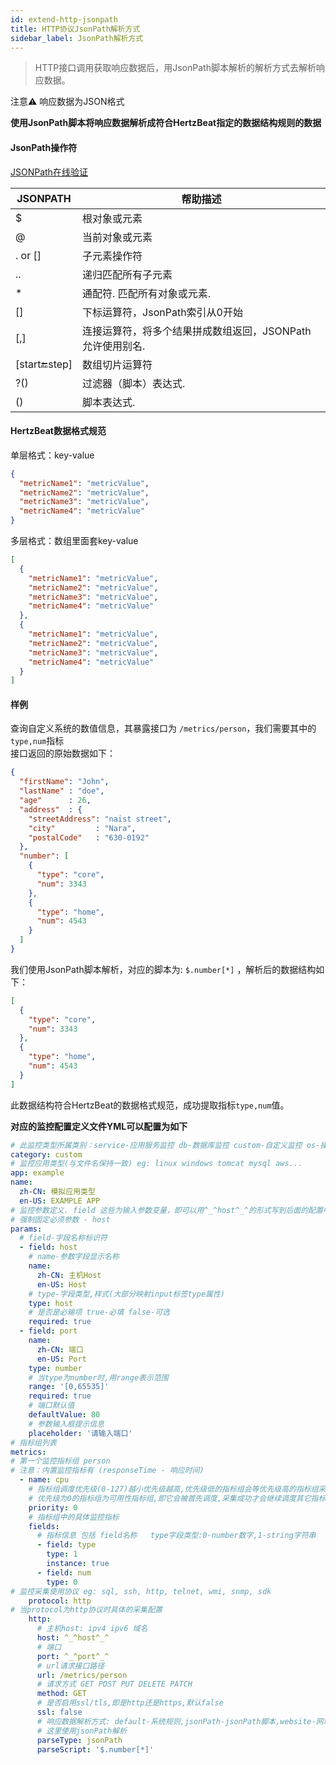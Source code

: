 ```yaml
---
id: extend-http-jsonpath  
title: HTTP协议JsonPath解析方式  
sidebar_label: JsonPath解析方式
---
```

> HTTP接口调用获取响应数据后，用JsonPath脚本解析的解析方式去解析响应数据。

注意⚠️ 响应数据为JSON格式

**使用JsonPath脚本将响应数据解析成符合HertzBeat指定的数据结构规则的数据**  

#### JsonPath操作符   
[JSONPath在线验证](https://www.jsonpath.cn)     

| JSONPATH      | 帮助描述 |
| ----------- | ----------- |
| $     | 根对象或元素 |
| @     | 当前对象或元素 |
| . or [] | 子元素操作符 |
| ..    | 递归匹配所有子元素 |
| *     | 通配符. 匹配所有对象或元素. |
| []     | 下标运算符，JsonPath索引从0开始 |
| [,]     | 连接运算符，将多个结果拼成数组返回，JSONPath允许使用别名. |
| [start:end:step]     | 数组切片运算符 |
| ?()     | 过滤器（脚本）表达式. |
| ()     | 脚本表达式. |

#### HertzBeat数据格式规范    
单层格式：key-value
```json
{
  "metricName1": "metricValue",
  "metricName2": "metricValue",
  "metricName3": "metricValue",
  "metricName4": "metricValue"
}
```
多层格式：数组里面套key-value
```json
[
  {
    "metricName1": "metricValue",
    "metricName2": "metricValue",
    "metricName3": "metricValue",
    "metricName4": "metricValue"
  },
  {
    "metricName1": "metricValue",
    "metricName2": "metricValue",
    "metricName3": "metricValue",
    "metricName4": "metricValue"
  }
]
```

#### 样例   

查询自定义系统的数值信息，其暴露接口为 `/metrics/person`，我们需要其中的`type,num`指标      
接口返回的原始数据如下：  
```json
{
  "firstName": "John",
  "lastName" : "doe",
  "age"      : 26,
  "address"  : {
    "streetAddress": "naist street",
    "city"         : "Nara",
    "postalCode"   : "630-0192"
  },
  "number": [
    {
      "type": "core",
      "num": 3343
    },
    {
      "type": "home",
      "num": 4543
    }
  ]
}
```

我们使用JsonPath脚本解析，对应的脚本为: `$.number[*]` ，解析后的数据结构如下：  
```json
[
  {
    "type": "core",
    "num": 3343
  },
  {
    "type": "home",
    "num": 4543
  }
]
```
此数据结构符合HertzBeat的数据格式规范，成功提取指标`type,num`值。   

**对应的监控配置定义文件YML可以配置为如下**   

```yaml
# 此监控类型所属类别：service-应用服务监控 db-数据库监控 custom-自定义监控 os-操作系统监控
category: custom
# 监控应用类型(与文件名保持一致) eg: linux windows tomcat mysql aws...
app: example
name:
  zh-CN: 模拟应用类型
  en-US: EXAMPLE APP
# 监控参数定义. field 这些为输入参数变量，即可以用^_^host^_^的形式写到后面的配置中，系统自动变量值替换
# 强制固定必须参数 - host
params:
  # field-字段名称标识符
  - field: host
    # name-参数字段显示名称
    name:
      zh-CN: 主机Host
      en-US: Host
    # type-字段类型,样式(大部分映射input标签type属性)
    type: host
    # 是否是必输项 true-必填 false-可选
    required: true
  - field: port
    name:
      zh-CN: 端口
      en-US: Port
    type: number
    # 当type为number时,用range表示范围
    range: '[0,65535]'
    required: true
    # 端口默认值
    defaultValue: 80
    # 参数输入框提示信息
    placeholder: '请输入端口'
# 指标组列表
metrics:
# 第一个监控指标组 person
# 注意：内置监控指标有 (responseTime - 响应时间)
  - name: cpu
    # 指标组调度优先级(0-127)越小优先级越高,优先级低的指标组会等优先级高的指标组采集完成后才会被调度,相同优先级的指标组会并行调度采集
    # 优先级为0的指标组为可用性指标组,即它会被首先调度,采集成功才会继续调度其它指标组,采集失败则中断调度
    priority: 0
    # 指标组中的具体监控指标
    fields:
      # 指标信息 包括 field名称   type字段类型:0-number数字,1-string字符串   instance是否为实例主键   unit:指标单位
      - field: type
        type: 1
        instance: true
      - field: num
        type: 0
# 监控采集使用协议 eg: sql, ssh, http, telnet, wmi, snmp, sdk
    protocol: http
# 当protocol为http协议时具体的采集配置
    http:
      # 主机host: ipv4 ipv6 域名
      host: ^_^host^_^
      # 端口
      port: ^_^port^_^
      # url请求接口路径
      url: /metrics/person
      # 请求方式 GET POST PUT DELETE PATCH
      method: GET
      # 是否启用ssl/tls,即是http还是https,默认false
      ssl: false
      # 响应数据解析方式: default-系统规则,jsonPath-jsonPath脚本,website-网站可用性指标监控
      # 这里使用jsonPath解析
      parseType: jsonPath
      parseScript: '$.number[*]' 
```
